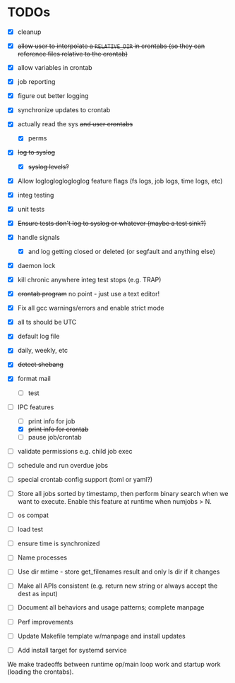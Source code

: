 # TODOs

- [x] cleanup
- [x] ~~allow user to interpolate a `RELATIVE_DIR` in crontabs (so they can reference files relative to the crontab)~~
- [x] allow variables in crontab
- [x] job reporting
- [x] figure out better logging
- [x] synchronize updates to crontab
- [x] actually read the sys ~~and user crontabs~~
  - [x] perms
- [x] ~~log to syslog~~
  - [x] ~~syslog levels?~~
- [x] Allow loglogloglogloglog feature flags (fs logs, job logs, time logs, etc)
- [x] integ testing
- [x] unit tests
- [x] ~~Ensure tests don't log to syslog or whatever (maybe a test sink?)~~
- [x] handle signals
  - [x] and log getting closed or deleted (or segfault and anything else)
- [x] daemon lock
- [x] kill chronic anywhere integ test stops (e.g. TRAP)
- [x] ~~crontab program~~ no point - just use a text editor!
- [x] Fix all gcc warnings/errors and enable strict mode
- [x] all ts should be UTC
- [x] default log file
- [x] daily, weekly, etc
- [x] ~~detect shebang~~
- [x] format mail
  - [ ] test
- [ ] IPC features
  - [ ] print info for job <id>
  - [x] ~~print info for crontab <id>~~
  - [ ] pause job/crontab <id>
- [ ] validate permissions e.g. child job exec
- [ ] schedule and run overdue jobs
- [ ] special crontab config support (toml or yaml?)
- [ ] Store all jobs sorted by timestamp, then perform binary search when we want to execute. Enable this feature at runtime when numjobs > N.
- [ ] os compat
- [ ] load test
- [ ] ensure time is synchronized
- [ ] Name processes
- [ ] Use dir mtime - store get_filenames result and only ls dir if it changes
- [ ] Make all APIs consistent (e.g. return new string or always accept the dest as input)
- [ ] Document all behaviors and usage patterns; complete manpage
- [ ] Perf improvements
- [ ] Update Makefile template w/manpage and install updates
- [ ] Add install target for systemd service


We make tradeoffs between runtime op/main loop work and startup work (loading the crontabs).
